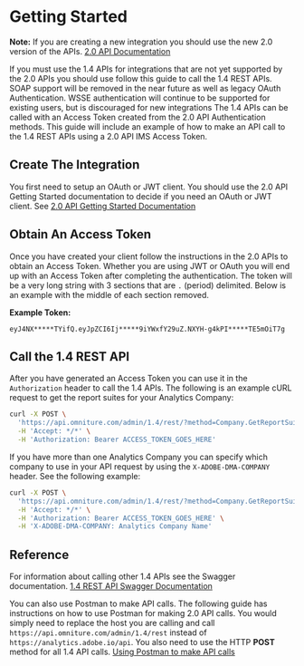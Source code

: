 # Getting Started

**Note:** If you are creating a new integration you should use the new 2.0 version of the APIs. 
[2.0 API Documentation](https://github.com/AdobeDocs/analytics-2.0-apis#analytics-20-apis)

If you must use the 1.4 APIs for integrations that are not yet supported by the 2.0 APIs you should use follow this guide to call the 1.4 REST APIs. SOAP support will be removed in the near future as well as legacy OAuth Authentication. WSSE authentication will continue to be supported for existing users, but is discouraged for new integrations The 1.4 APIs can be called with an Access Token created from the 2.0 API Authentication methods. This guide will include an example of how to make an API call to the 1.4 REST APIs using a 2.0 API IMS Access Token.


## Create The Integration

You first need to setup an OAuth or JWT client. You should use the 2.0 API Getting Started documentation to decide
if you need an OAuth or JWT client. 
See [2.0 API Getting Started Documentation](https://github.com/AdobeDocs/analytics-2.0-apis#getting-started)


## Obtain An Access Token

Once you have created your client follow the instructions in the 2.0 APIs to obtain an Access Token. 
Whether you are using JWT or OAuth you will end up with an Access Token after completing the authentication.
The token will be a very long string with 3 sections that are `.` (period) delimited. Below is an example with the middle of 
each section removed.

**Example Token:** 
```
eyJ4NX*****TYifQ.eyJpZCI6Ij*****9iYWxfY29uZ.NXYH-g4kPI*****TE5mOiT7g
```

## Call the 1.4 REST API

After you have generated an Access Token you can use it in the `Authorization` header to call the 1.4 APIs.
The following is an example cURL request to get the report suites for your Analytics Company:

```bash
curl -X POST \
  'https://api.omniture.com/admin/1.4/rest/?method=Company.GetReportSuites' \
  -H 'Accept: */*' \
  -H 'Authorization: Bearer ACCESS_TOKEN_GOES_HERE'
```

If you have more than one Analytics Company you can specify which company to use in your API request by using 
the `X-ADOBE-DMA-COMPANY` header. See the following example:

```bash
curl -X POST \
  'https://api.omniture.com/admin/1.4/rest/?method=Company.GetReportSuites' \
  -H 'Accept: */*' \
  -H 'Authorization: Bearer ACCESS_TOKEN_GOES_HERE' \
  -H 'X-ADOBE-DMA-COMPANY: Analytics Company Name'
```

## Reference

For information about calling other 1.4 APIs see the Swagger documentation. 
[1.4 REST API Swagger Documentation](https://adobedocs.github.io/analytics-1.4-apis/swagger-docs.html)

You can also use Postman to make API calls. The following guide has instructions on how to use Postman for
making 2.0 API calls. You would simply need to replace the host you are calling and call 
`https://api.omniture.com/admin/1.4/rest` instead of `https://analytics.adobe.io/api`. You also need to use
the HTTP **POST** method for all 1.4 API calls.
[Using Postman to make API calls](https://github.com/AdobeDocs/analytics-2.0-apis/blob/master/oauth-postman.md#oauth-in-postman)
